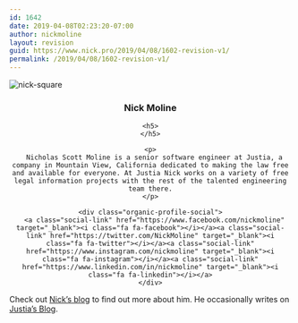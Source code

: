 ```yaml
---
id: 1642
date: 2019-04-08T02:23:20-07:00
author: nickmoline
layout: revision
guid: https://www.nick.pro/2019/04/08/1602-revision-v1/
permalink: /2019/04/08/1602-revision-v1/
---
```

<div class="wp-block-organic-profile-block">
  <div class="organic-profile-image" style="background-image:url(http://nick.holodeck3.com/wp-content/uploads/sites/4/2018/10/nick-square.jpg)">
    <img src="https://i0.wp.com/nick.holodeck3.com/wp-content/uploads/sites/4/2018/10/nick-square.jpg?w=760" alt="nick-square" data-recalc-dims="1" />
  </div>
  
  <div class="organic-profile-content" style="text-align:center">
    <h3>
      Nick Moline
    </h3>
    
    <h5>
    </h5>
    
    <p>
      Nicholas Scott Moline is a senior software engineer at Justia, a company in Mountain View, California dedicated to making the law free and available for everyone. At Justia Nick works on a variety of free legal information projects with the rest of the talented engineering team there.
    </p>
    
    <div class="organic-profile-social">
      <a class="social-link" href="https://www.facebook.com/nickmoline" target="_blank"><i class="fa fa-facebook"></i></a><a class="social-link" href="https://twitter.com/NickMoline" target="_blank"><i class="fa fa-twitter"></i></a><a class="social-link" href="https://www.instagram.com/nickmoline" target="_blank"><i class="fa fa-instagram"></i></a><a class="social-link" href="https://www.linkedin.com/in/nickmoline" target="_blank"><i class="fa fa-linkedin"></i></a>
    </div>
  </div>
</div>

Check out [Nick&#8217;s blog](https://www.nick.pro/blog/) to find out more about him. He occasionally writes on [Justia&#8217;s Blog](http://onward.justia.com/author/nickmoline).